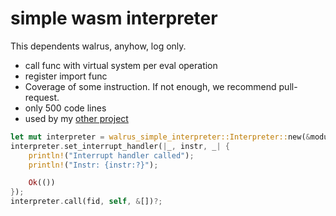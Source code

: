 # simple wasm interpreter
This dependents walrus, anyhow, log only.

- call func with virtual system per eval operation
- register import func
- Coverage of some instruction. If not enough, we recommend pull-request.
- only 500 code lines
- used by my [other project](https://github.com/oligamiq/wasip1-vfs)

```rust
let mut interpreter = walrus_simple_interpreter::Interpreter::new(&module)?;
interpreter.set_interrupt_handler(|_, instr, _| {
    println!("Interrupt handler called");
    println!("Instr: {instr:?}");

    Ok(())
});
interpreter.call(fid, self, &[])?;
```
